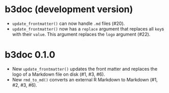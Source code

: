 # b3doc (development version)

* `update_frontmatter()` can now handle `.md` files (#20).
* `update_frontmatter()` now has a `replace` argument that replaces all `key`s with their `value`. This argument replaces the `logo` argument (#22).

# b3doc 0.1.0

* New `update_frontmatter()` updates the front matter and replaces the logo of a Markdown file on disk (#1, #3, #6).
* New `rmd_to_md()` converts an external R Markdown to Markdown (#1, #2, #3, #6).
